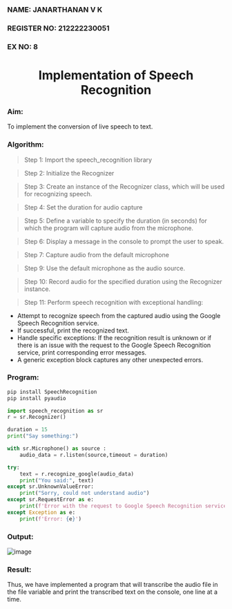  <H3>NAME: JANARTHANAN V K </H3>
<H3>REGISTER NO: 212222230051 </H3>
<H3>EX NO: 8 </H3>
<H1 ALIGN =CENTER>Implementation of Speech Recognition</H1>
<H3>Aim:</H3> 
 To implement the conversion of live speech to text.<BR>
<h3>Algorithm:</h3>

> Step 1: Import the speech_recognition library<Br>

> Step 2: Initialize the Recognizer<Br>

> Step 3: Create an instance of the Recognizer class, which will be used for recognizing speech.<Br>

> Step 4: Set the duration for audio capture<Br>

> Step 5: Define a variable to specify the duration (in seconds) for which the program will capture audio from the microphone.<Br>

> Step 6: Display a message in the console to prompt the user to speak.<Br>

> Step 7: Capture audio from the default microphone<Br>

> Step 9: Use the default microphone as the audio source.<Br>

> Step 10: Record audio for the specified duration using the Recognizer instance.<Br>

> Step 11: Perform speech recognition with exceptional handling:<Br>
 
- 	Attempt to recognize speech from the captured audio using the Google Speech Recognition service.
- 	If successful, print the recognized text.
- 	Handle specific exceptions: If the recognition result is unknown or if there is an issue with the request to the Google Speech Recognition service, print corresponding error messages. 
- 	A generic exception block captures any other unexpected errors. 
<H3>Program:</H3>

```py
pip install SpeechRecognition
pip install pyaudio

import speech_recognition as sr
r = sr.Recognizer()

duration = 15
print("Say something:")

with sr.Microphone() as source :
    audio_data = r.listen(source,timeout = duration)

try:
    text = r.recognize_google(audio_data)
    print("You said:", text)
except sr.UnknownValueError:
    print("Sorry, could not understand audio")
except sr.RequestError as e:
    print(f'Error with the request to Google Speech Recognition service: {e}')
except Exception as e:
    print(f'Error: {e}')

```

<H3> Output:</H3>

![image](https://github.com/user-attachments/assets/46908032-b789-40a0-8aaf-27606ecae5bc)


<H3> Result:</H3>
Thus, we have implemented a program that will transcribe the audio file in the file variable and print the transcribed text on the console, one line at a time.
